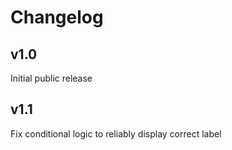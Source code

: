 # Changelog

## v1.0

Initial public release

## v1.1

Fix conditional logic to reliably display correct label
